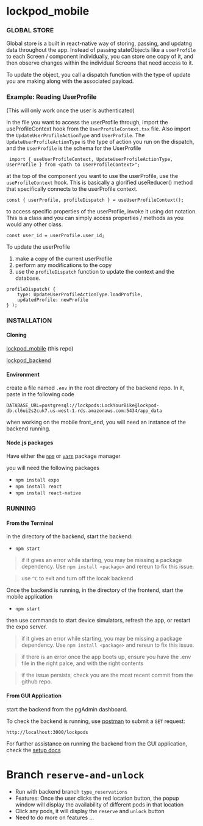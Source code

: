 # lockpod_mobile

### **GLOBAL STORE**

Global store is a built in react-native way of storing, passing, and updatng data throughout the app. Instead of passing stateObjects like a `userProfile` to each Screen / component individually, you can store one copy of it, and then observe changes within the individual Screens that need access to it.

To update the object, you call a dispatch function with the type of update you are making along with the associated payload.

### **Example: Reading UserProfile**

(This will only work once the user is authenticated)

in the file you want to access the userProfile through, import the useProfileContext hook from the `UserProfileContext.tsx` file. Also import the `UpdateUserProfileActionType` and `UserProfile`. The `UpdateUserProfileActionType` is the type of action you run on the dispatch, and the `UserProfile` is the schema for the UserProfile

` import { useUserProfileContext, UpdateUserProfileActionType, UserProfile } from <path to UserProfileContext>";`

at the top of the component you want to use the userProfile, use the `useProfileContext` hook. This is basically a glorified useReducer() method that specifically connects to the userProfile context.

`const { userProfile, profileDispatch } = useUserProfileContext();`

to access specific properties of the userProfile, invoke it using dot notation. This is a class and you can simply access properties / methods as you would any other class.

`const user_id = userProfile.user_id;`

To update the userProfile

1. make a copy of the current userProfile
2. perform any modifications to the copy
3. use the `profileDispatch` function to update the context and the database.

```
profileDispatch( {
    type: UpdateUserProfileActionType.loadProfile,
    updatedProfile: newProfile
} );
```

### **INSTALLATION**

#### **Cloning**

[lockpod_mobile](https://github.com/Lockpodco/lockpod_mobile) (this repo)

[lockpod_backend](https://github.com/Lockpodco/lockpod_backend)

#### **Environment**

create a file named `.env` in the root directory of the backend repo. In it, paste in the following code

`DATABASE_URL=postgresql://lockpods:LockYourBike@lockpod-db.cl6ui2s2cuk7.us-west-1.rds.amazonaws.com:5434/app_data`

when working on the mobile front_end, you will need an instance of the backend running.

#### **Node.js packages**

Have either the [`npm`](https://docs.npmjs.com/downloading-and-installing-node-js-and-npm) or [`yarn`](https://classic.yarnpkg.com/lang/en/docs/install/#mac-stable) package manager

you will need the following packages

- `npm install expo `
- `npm install react`
- `npm install react-native`

### **RUNNING**

#### **From the Terminal**

in the directory of the backend, start the backend:

- `npm start`

> if it gives an error while starting, you may be missing a package dependency. Use `npm install <package>` and rereun to fix this issue.

> use `^C` to exit and turn off the locak backend

Once the backend is running, in the directory of the frontend, start the mobile application

- `npm start`

then use commands to start device simulators, refresh the app, or restart the expo server.

> if it gives an error while starting, you may be missing a package dependency. Use `npm install <package>` and rereun to fix this issue.

> if there is an error once the app boots up, ensure you have the .env file in the right palce, and with the right contents

> if the issue persists, check you are the most recent commit from the github repo.

#### **From GUI Application**

start the backend from the pgAdmin dashboard.

To check the backend is running, use [postman](https://web.postman.co/workspace/My-Workspace~e06a3dd2-cd19-4dbc-8670-dfa02a571206/request/create?requestId=e50bbb7f-12fa-4771-865c-81dcfad44b3c) to submit a `GET` request:

`http://localhost:3000/lockpods`

For further assistance on running the backend from the GUI application, check the [setup docs](https://docs.google.com/document/d/1p3ZJFpEFAl-a8mAdTrjhQ3hbEYJSQLrv5l4eS-d9EvQ/edit)

# Branch `reserve-and-unlock`
 - Run with backend branch `type_reservations`
 - Features: Once the user clicks the red location button, the popup window will display the availability of different pods in that location
 - Click any pods, it will display the `reserve` and `unlock` button
 - Need to do more on features ...


